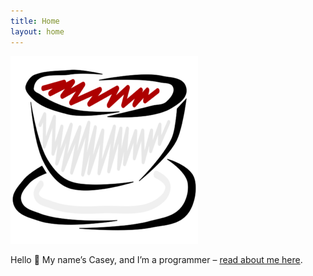```yaml
---
title: Home
layout: home
---
```


<div class="home-banner" style="background-image:url(assets/img/anton.jpg)">
	<img src="assets/img/icon.png">
</div>

Hello :wave: My name’s Casey, and I’m a programmer – [read about me here](/me).